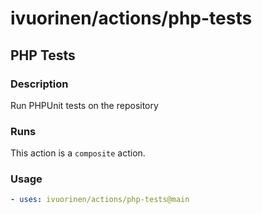 # ivuorinen/actions/php-tests

## PHP Tests

### Description

Run PHPUnit tests on the repository

### Runs

This action is a `composite` action.

### Usage

```yaml
- uses: ivuorinen/actions/php-tests@main
```
